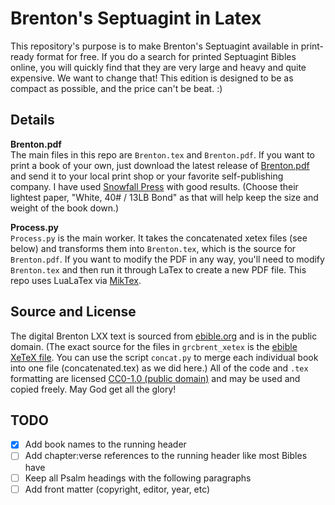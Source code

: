 # Brenton's Septuagint in Latex

This repository's purpose is to make Brenton's Septuagint available in print-ready format for free. If you do a search for printed Septuagint Bibles online, you will quickly find that they are very large and heavy and quite expensive. We want to change that! This edition is designed to be as compact as possible, and the price can't be beat. :) 

## Details
**Brenton.pdf**  
The main files in this repo are `Brenton.tex` and `Brenton.pdf`. If you want to print a book of your own, just download the latest release of [Brenton.pdf](https://github.com/mrgreekgeek/Brenton-LXX-Latex-print-project/releases/latest/download/Brenton.pdf) and send it to your local print shop or your favorite self-publishing company. I have used [Snowfall Press](https://www.snowfallpress.com/) with good results. (Choose their lightest paper, "White, 40# / 13LB Bond" as that will help keep the size and weight of the book down.)

**Process.py**  
`Process.py` is the main worker. It takes the concatenated xetex files (see below) and transforms them into `Brenton.tex`, which is the source for `Brenton.pdf`. If you want to modify the PDF in any way, you'll need to modify `Brenton.tex` and then run it through LaTex to create a new PDF file. This repo uses LuaLaTex via [MikTex](https://miktex.org/).  

## Source and License
The digital Brenton LXX text is sourced from [ebible.org](https://ebible.org/Scriptures/details.php?id=grcbrent) and is in the public domain. (The exact source for the files in `grcbrent_xetex` is the [ebible XeTeX file](https://ebible.org/Scriptures/grcbrent_xetex.zip). You can use the script `concat.py` to merge each individual book into one file (concatenated.tex) as we did here.) All of the code and `.tex` formatting are licensed [CC0-1.0 (public domain)](https://github.com/mrgreekgeek/Brenton-LXX-Latex-print-project/blob/main/LICENSE) and may be used and copied freely. May God get all the glory! 

## TODO 
- [x] Add book names to the running header
- [ ] Add chapter:verse references to the running header like most Bibles have 
- [ ] Keep all Psalm headings with the following paragraphs
- [ ] Add front matter (copyright, editor, year, etc)